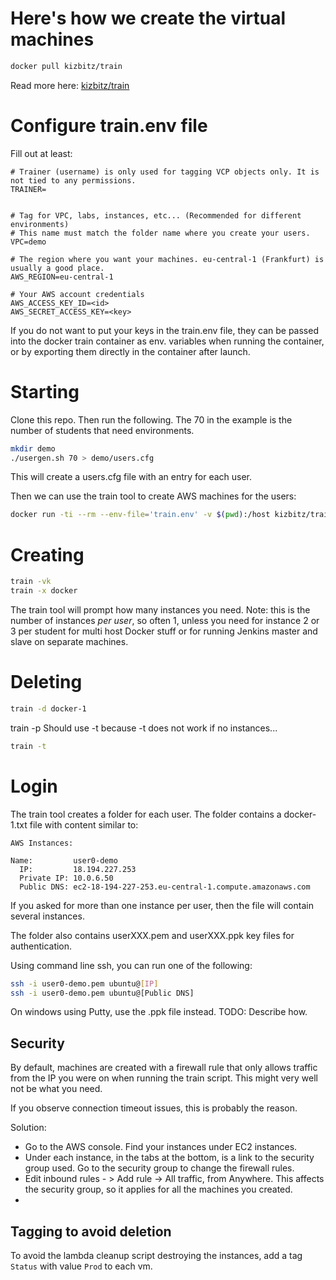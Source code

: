# Here's how we create the virtual machines

```sh
docker pull kizbitz/train
```

Read more here:
 [kizbitz/train](https://github.com/kizbitz/train)

# Configure train.env file

Fill out at least:

```
# Trainer (username) is only used for tagging VCP objects only. It is not tied to any permissions.
TRAINER=


# Tag for VPC, labs, instances, etc... (Recommended for different environments)
# This name must match the folder name where you create your users.
VPC=demo

# The region where you want your machines. eu-central-1 (Frankfurt) is usually a good place.
AWS_REGION=eu-central-1

# Your AWS account credentials
AWS_ACCESS_KEY_ID=<id>
AWS_SECRET_ACCESS_KEY=<key>
```

If you do not want to put your keys in the train.env file, they can be passed into the docker train container as env. variables when running the container, or by exporting them directly in the container after launch.

# Starting
Clone this repo. Then run the following. The 70 in the example is the number of students that need environments.

```sh
mkdir demo
./usergen.sh 70 > demo/users.cfg
```

This will create a users.cfg file with an entry for each user.

Then we can use the train tool to create AWS machines for the users:

```sh
docker run -ti --rm --env-file='train.env' -v $(pwd):/host kizbitz/train
```

# Creating

```sh
train -vk
train -x docker
```

The train tool will prompt how many instances you need. Note: this is the number of instances *per user*, so often 1, unless you need for instance 2 or 3 per student for multi host Docker stuff or for running Jenkins master and slave on separate machines.

# Deleting

```sh
train -d docker-1
```

train -p Should use -t because -t does not work if no instances...

```sh
train -t
```

# Login
The train tool creates a folder for each user. The folder contains a docker-1.txt file with content similar to:

```
AWS Instances:

Name:         user0-demo
  IP:         18.194.227.253
  Private IP: 10.0.6.50
  Public DNS: ec2-18-194-227-253.eu-central-1.compute.amazonaws.com
```

If you asked for more than one instance per user, then the file will contain several instances.

The folder also contains userXXX.pem and userXXX.ppk key files for authentication.

Using command line ssh, you can run one of the following:

```sh
ssh -i user0-demo.pem ubuntu@[IP]
ssh -i user0-demo.pem ubuntu@[Public DNS]
```

On windows using Putty, use the .ppk file instead. TODO: Describe how.

## Security
By default, machines are created with a firewall rule that only allows traffic from the IP you were on when running the train script. This might very well not be what you need.

If you observe connection timeout issues, this is probably the reason.

Solution:
* Go to the AWS console. Find your instances under EC2 instances.
* Under each instance, in the tabs at the bottom, is a link to the security group used. Go to the security group to change the firewall rules.
* Edit inbound rules - > Add rule -> All traffic, from Anywhere. This affects the security group, so it applies for all the machines you created.
* 
## Tagging to avoid deletion

To avoid the lambda cleanup script destroying the instances, add a tag `Status` with value `Prod` to each vm.
